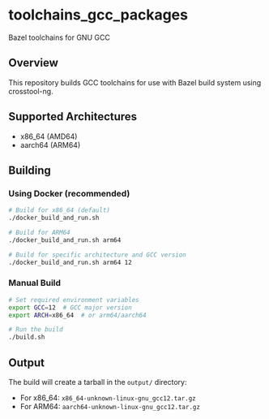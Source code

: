 # toolchains_gcc_packages
Bazel toolchains for GNU GCC

## Overview
This repository builds GCC toolchains for use with Bazel build system using crosstool-ng.

## Supported Architectures
- x86_64 (AMD64)
- aarch64 (ARM64)

## Building

### Using Docker (recommended)
```bash
# Build for x86_64 (default)
./docker_build_and_run.sh

# Build for ARM64
./docker_build_and_run.sh arm64

# Build for specific architecture and GCC version
./docker_build_and_run.sh arm64 12
```

### Manual Build
```bash
# Set required environment variables
export GCC=12  # GCC major version
export ARCH=x86_64  # or arm64/aarch64

# Run the build
./build.sh
```

## Output
The build will create a tarball in the `output/` directory:
- For x86_64: `x86_64-unknown-linux-gnu_gcc12.tar.gz`
- For ARM64: `aarch64-unknown-linux-gnu_gcc12.tar.gz`
